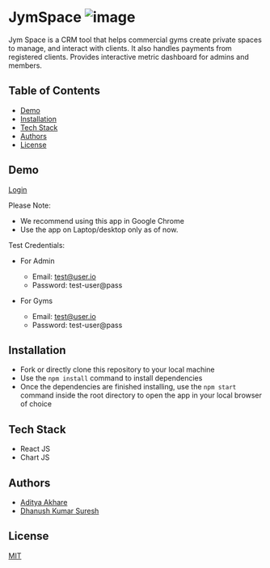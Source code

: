 
# JymSpace ![image](https://user-images.githubusercontent.com/45116504/195271357-82883608-cc72-40d2-9d9a-e1709b30353c.png)


Jym Space is a CRM tool that helps commercial gyms create private spaces to manage, and interact with clients. It also handles payments from registered clients. Provides interactive metric dashboard for admins and members.

## Table of Contents
- [Demo](#demo)
- [Installation](#installation)
- [Tech Stack](#tech-stack)
- [Authors](#authors)
- [License](#license)

## Demo

[Login](https://jymspace.netlify.app/)

Please Note:

- We recommend using this app in Google Chrome
- Use the app on Laptop/desktop only as of now.

Test Credentials:
- For Admin
  - Email: test@user.io
  - Password: test-user@pass

- For Gyms
  - Email: test@user.io
  - Password: test-user@pass


## Installation

- Fork or directly clone this repository to your local machine
- Use the ```npm install``` command to install dependencies
- Once the dependencies are finished installing, use the ```npm start``` command inside the root directory to open the app in your local browser of choice
    
## Tech Stack

- React JS
- Chart JS

## Authors

- [Aditya Akhare](https://github.com/adicurious)
- [Dhanush Kumar Suresh](https://www.github.com/dhanushk2105)


## License

[MIT](https://choosealicense.com/licenses/mit/)

